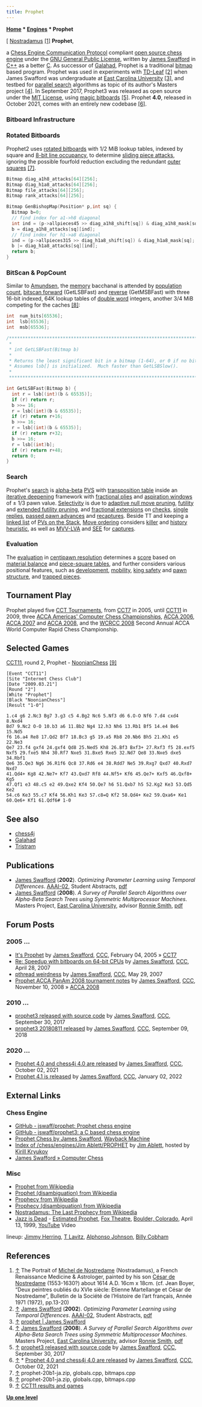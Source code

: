 ```yaml
---
title: Prophet
---
```

**[Home](Home "Home") \* [Engines](Engines "Engines") \* Prophet**



[ [Nostradamus](https://en.wikipedia.org/wiki/Nostradamus) <a id="cite-note-1" href="#cite-ref-1">[1]</a>
**Prophet**,  

a [Chess Engine Communication Protocol](Chess_Engine_Communication_Protocol "Chess Engine Communication Protocol") compliant [open source chess engine](Category:Open_Source "Category:Open Source") under the [GNU General Public License](Free_Software_Foundation#GPL "Free Software Foundation"), written by [James Swafford](James_Swafford "James Swafford") in [C++](Cpp "Cpp") as a better [C](C "C"). As successor of [Galahad](Galahad "Galahad"), Prophet is a traditional [bitmap](Bitboards "Bitboards") based program. Prophet was used in experiments with [TD-Leaf](Temporal_Difference_Learning#TDLeaf "Temporal Difference Learning") <a id="cite-note-2" href="#cite-ref-2">[2]</a> when James Swafford was undergraduate at [East Carolina University](https://en.wikipedia.org/wiki/East_Carolina_University) <a id="cite-note-3" href="#cite-ref-3">[3]</a>, and testbed for [parallel search](Parallel_Search "Parallel Search") algorithms as topic of its author's Masters project <a id="cite-note-4" href="#cite-ref-4">[4]</a>. In September 2017, Prophet3 was released as open source under the [MIT License](Massachusetts_Institute_of_Technology#License "Massachusetts Institute of Technology"), using [magic bitboards](Magic_Bitboards "Magic Bitboards") <a id="cite-note-5" href="#cite-ref-5">[5]</a>. Prophet **4.0**, released in October 2021, comes with an entirely new codebase <a id="cite-note-6" href="#cite-ref-6">[6]</a>.



### Bitboard Infrastructure


### Rotated Bitboards


Prophet2 uses [rotated bitboards](Rotated_Bitboards "Rotated Bitboards") with 1/2 MiB lookup tables, indexed by square and [8-bit line occupancy](Occupancy_of_any_Line "Occupancy of any Line"), to determine [sliding piece attacks](Sliding_Piece_Attacks "Sliding Piece Attacks"), ignoring the possible fourfold reduction excluding the redundant [outer squares](First_Rank_Attacks#TheOuterSquares "First Rank Attacks") <a id="cite-note-7" href="#cite-ref-7">[7]</a>. 




```C++
Bitmap diag_a1h8_attacks[64][256];
Bitmap diag_h1a8_attacks[64][256];
Bitmap file_attacks[64][256];
Bitmap rank_attacks[64][256];

Bitmap GenBishopMap(Position* p,int sq) {
  Bitmap b=0;
  // find index for a1->h8 diagonal
  int ind = (p->allpieces45 >> diag_a1h8_shift[sq]) & diag_a1h8_mask[sq];
  b = diag_a1h8_attacks[sq][ind];
  // find index for h1->a8 diagonal
  ind = (p->allpieces315 >> diag_h1a8_shift[sq]) & diag_h1a8_mask[sq];
  b |= diag_h1a8_attacks[sq][ind];
  return b;	
}

```





### BitScan & PopCount


Similar to [Amundsen](Amundsen#BitScan "Amundsen"), the [memory](Memory "Memory") bacchanal is attended by [population count](Population_Count "Population Count"), [bitscan forward](BitScan#Bitscanforward "BitScan") (GetLSBFast) and [reverse](BitScan#Bitscanreverse "BitScan") (GetMSBFast) with three 16-bit indexed, 64K lookup tables of [double word](Double_Word "Double Word") integers, another 3/4 MiB competing for the caches <a id="cite-note-8" href="#cite-ref-8">[8]</a>:




```C++
int  num_bits[65536];
int  lsb[65536];
int  msb[65536];

/*****************************************************************************
 *                                                                           *
 * int GetLSBFast(Bitmap b)                                                  *
 *                                                                           *
 * Returns the least significant bit in a bitmap (1-64), or 0 if no bit set. *
 * Assumes lsb[] is initialized.  Much faster than GetLSBSlow().             *
 *                                                                           *
 *****************************************************************************/

int GetLSBFast(Bitmap b) {
  int r = lsb[(int)(b & 65535)];
  if (r) return r;
  b >>= 16;
  r = lsb[(int)(b & 65535)];
  if (r) return r+16;
  b >>= 16;
  r = lsb[(int)(b & 65535)];
  if (r) return r+32;
  b >>= 16;
  r = lsb[(int)b];
  if (r) return r+48;
  return 0;
}

```

### Search


Prophet's [search](Search "Search") is [alpha-beta](Alpha-Beta "Alpha-Beta") [PVS](Principal_Variation_Search "Principal Variation Search") with [transposition table](Transposition_Table "Transposition Table") inside an [iterative deepening](Iterative_Deepening "Iterative Deepening") framework with [fractional plies](Depth#FractionalPlies "Depth") and [aspiration windows](Aspiration_Windows "Aspiration Windows") of ± 1/3 pawn value. [Selectivity](Selectivity "Selectivity") is due to [adaptive null move pruning](Null_Move_Pruning#AdaptiveNullMovePruning "Null Move Pruning"), [futility](Futility_Pruning "Futility Pruning") and [extended futility pruning](Futility_Pruning#Extendedfutilitypruning "Futility Pruning"), and [fractional extensions](Extensions#FractionalExtensions "Extensions") on [checks](Check_Extensions "Check Extensions"), [single replies](One_Reply_Extensions "One Reply Extensions"), [passed pawn advances](Passed_Pawn_Extensions "Passed Pawn Extensions") and [recaptures](Recapture_Extensions "Recapture Extensions"). Beside TT and keeping a [linked list](Linked_List "Linked List") of [PVs on the Stack](Triangular_PV-Table#LinkedListontheStack "Triangular PV-Table"), [Move ordering](Move_Ordering "Move Ordering") considers [killer](Killer_Heuristic "Killer Heuristic") and [history heuristic](History_Heuristic "History Heuristic"), as well as [MVV-LVA](MVV-LVA "MVV-LVA") and [SEE](Static_Exchange_Evaluation "Static Exchange Evaluation") for [captures](Captures "Captures").



### Evaluation


The [evaluation](Evaluation "Evaluation") in [centipawn resolution](Centipawns "Centipawns") determines a [score](Score "Score") based on [material balance](Material "Material") and [piece-square tables](Piece-Square_Tables "Piece-Square Tables"), and further considers various positional features, such as [development](Development "Development"), [mobility](Mobility "Mobility"), [king safety](King_Safety "King Safety") and [pawn structure](Pawn_Structure "Pawn Structure"), and [trapped pieces](Trapped_Pieces "Trapped Pieces"). 



## Tournament Play


Prophet played five [CCT Tournaments](CCT_Tournaments "CCT Tournaments"), from [CCT7](CCT7 "CCT7") in 2005, until [CCT11](CCT11 "CCT11") in 2009, three [ACCA Americas' Computer Chess Championships](ACCA_Americas%27_Computer_Chess_Championship "ACCA Americas' Computer Chess Championship"), [ACCA 2006](ACCA_2006 "ACCA 2006"), [ACCA 2007](ACCA_2007 "ACCA 2007") and [ACCA 2008](ACCA_2008 "ACCA 2008"), and the [WCRCC 2008](WCRCC_2008 "WCRCC 2008") Second Annual ACCA World Computer Rapid Chess Championship.



## Selected Games


[CCT11](CCT11 "CCT11"), round 2, Prophet - [NoonianChess](NoonianChess "NoonianChess") <a id="cite-note-9" href="#cite-ref-9">[9]</a>




```
[Event "CCT11"]
[Site "Internet Chess Club"]
[Date "2009.03.21"]
[Round "2"]
[White "Prophet"]
[Black "NoonianChess"]
[Result "1-0"]

1.c4 g6 2.Nc3 Bg7 3.g3 c5 4.Bg2 Nc6 5.Nf3 d6 6.O-O Nf6 7.d4 cxd4 8.Nxd4 
Bd7 9.Nc2 O-O 10.b3 a6 11.Bb2 Ng4 12.h3 Nh6 13.Rb1 Bf5 14.e4 Be6 15.Nd5 
f6 16.a4 Re8 17.Qd2 Bf7 18.Bc3 g5 19.a5 Rb8 20.Nb6 Bh5 21.Kh1 e5 22.Ne3 
Qe7 23.f4 gxf4 24.gxf4 Qd8 25.Ned5 Kh8 26.Bf3 Bxf3+ 27.Rxf3 f5 28.exf5 
Nxf5 29.fxe5 Nh4 30.Rf7 Nxe5 31.Bxe5 Rxe5 32.Nd7 Qe8 33.Nxe5 dxe5 34.Rbf1
Qe6 35.Qe3 Ng6 36.R1f6 Qc8 37.Rd6 e4 38.Rdd7 Ne5 39.Rxg7 Qxd7 40.Rxd7 Nxd7 
41.Qd4+ Kg8 42.Ne7+ Kf7 43.Qxd7 Rf8 44.Nf5+ Kf6 45.Qe7+ Kxf5 46.Qxf8+ Kg5 
47.Qf1 e3 48.c5 e2 49.Qxe2 Kf4 50.Qe7 h6 51.Qxb7 h5 52.Kg2 Ke3 53.Qd5 Ke2 
54.c6 Ke3 55.c7 Kf4 56.Kh1 Ke3 57.c8=Q Kf2 58.Qd4+ Ke2 59.Qxa6+ Ke1 
60.Qe6+ Kf1 61.Qdf6# 1-0

```

## See also


* [chess4j](Chess4j "Chess4j")
* [Galahad](Galahad "Galahad")
* [Tristram](Tristram "Tristram")


## Publications


* [James Swafford](James_Swafford "James Swafford") (**2002**). *Optimizing Parameter Learning using Temporal Differences*. [AAAI-02](http://www.aaai.org/Conferences/AAAI/aaai02.php), Student Abstracts, [pdf](http://www.jamesswafford.com/wp-content/uploads/2015/02/AAAI02-150.pdf)
* [James Swafford](James_Swafford "James Swafford") (**2008**). *A Survey of Parallel Search Algorithms over Alpha-Beta Search Trees using Symmetric Multiprocessor Machines*. Masters Project, [East Carolina University](https://en.wikipedia.org/wiki/East_Carolina_University), advisor [Ronnie Smith](http://www.cs.ecu.edu/rws/), [pdf](http://www.jamesswafford.com/wp-content/uploads/2015/02/jfs-masters.pdf)


## Forum Posts


### 2005 ...


* [It's Prophet](https://www.stmintz.com/ccc/index.php?id=409524) by [James Swafford](James_Swafford "James Swafford"), [CCC](CCC "CCC"), February 04, 2005 » [CCT7](CCT7 "CCT7")
* [Re: Speedup with bitboards on 64-bit CPUs](http://www.talkchess.com/forum/viewtopic.php?t=13426&start=10) by [James Swafford](James_Swafford "James Swafford"), [CCC](CCC "CCC"), April 28, 2007
* [pthread weirdness](http://www.talkchess.com/forum/viewtopic.php?t=14114) by [James Swafford](James_Swafford "James Swafford"), [CCC](CCC "CCC"), May 29, 2007
* [Prophet ACCA PanAm 2008 tournament notes](http://www.talkchess.com/forum/viewtopic.php?t=24808) by [James Swafford](James_Swafford "James Swafford"), [CCC](CCC "CCC"), November 10, 2008 » [ACCA 2008](ACCA_2008 "ACCA 2008")


### 2010 ...


* [prophet3 released with source code](http://www.talkchess.com/forum/viewtopic.php?t=65345) by [James Swafford](James_Swafford "James Swafford"), [CCC](CCC "CCC"), September 30, 2017
* [prophet3 20180811 released](http://www.talkchess.com/forum3/viewtopic.php?f=2&t=68401) by [James Swafford](James_Swafford "James Swafford"), [CCC](CCC "CCC"), September 09, 2018


### 2020 ...


* [Prophet 4.0 and chess4j 4.0 are released](https://www.talkchess.com/forum3/viewtopic.php?f=2&t=78314) by [James Swafford](James_Swafford "James Swafford"), [CCC](CCC "CCC"), October 02, 2021
* [Prophet 4.1 is released](https://www.talkchess.com/forum3/viewtopic.php?f=2&t=79035) by [James Swafford](James_Swafford "James Swafford"), [CCC](CCC "CCC"), January 02, 2022


## External Links


### Chess Engine


* [GitHub - jswaff/prophet: Prophet chess engine](https://github.com/jswaff/prophet)
* [GitHub - jswaff/prophet3: a C based chess engine](https://github.com/jswaff/prophet3)
* [Prophet Chess by James Swafford](http://web.archive.org/web/20090627211250/http://chessprogramming.org/prophet/), [Wayback Machine](https://en.wikipedia.org/wiki/Wayback_Machine)
* [Index of /chess/engines/Jim Ablett/PROPHET](http://kirr.homeunix.org/chess/engines/Jim%20Ablett/PROPHET/) by [Jim Ablett](Jim_Ablett "Jim Ablett"), hosted by [Kirill Kryukov](Kirill_Kryukov "Kirill Kryukov")
* [James Swafford » Computer Chess](http://www.jamesswafford.com/category/computer-chess/)


### Misc


* [Prophet from Wikipedia](https://en.wikipedia.org/wiki/Prophet)
* [Prophet (disambiguation) from Wikipedia](https://en.wikipedia.org/wiki/Prophet_%28disambiguation%29)
* [Prophecy from Wikipedia](https://en.wikipedia.org/wiki/Prophecy)
* [Prophecy (disambiguation) from Wikipedia](https://en.wikipedia.org/wiki/Prophecy_%28disambiguation%29)
* [Nostradamus: The Last Prophecy from Wikipedia](https://en.wikipedia.org/wiki/Nostradamus:_The_Last_Prophecy)
* [Jazz is Dead](https://en.wikipedia.org/wiki/Jazz_Is_Dead) - [Estimated Prophet](https://en.wikipedia.org/wiki/Terrapin_Station), [Fox Theatre](https://en.wikipedia.org/wiki/Fox_Theatre_(Boulder,_Colorado)), [Boulder, Colorado](https://en.wikipedia.org/wiki/Boulder,_Colorado), April 13, 1999, [YouTube](https://en.wikipedia.org/wiki/YouTube) Video


 lineup: [Jimmy Herring](https://en.wikipedia.org/wiki/Jimmy_Herring), [T Lavitz](https://en.wikipedia.org/wiki/T_Lavitz), [Alphonso Johnson](Category:Alphonso_Johnson "Category:Alphonso Johnson"), [Billy Cobham](Category:Billy_Cobham "Category:Billy Cobham")
 
## References


1. <a id="cite-ref-1" href="#cite-note-1">↑</a> The Portrait of [Michel de Nostredame](https://en.wikipedia.org/wiki/Nostradamus) (Nostradamus), a French Renaissance Medicine & Astrologer, painted by his son [César de Nostredame](https://fr.wikipedia.org/wiki/C%C3%A9sar_de_Nostredame) (1553-1630?) about 1614 A.D. 16cm x 18cm. (cf. Jean Boyer, “Deux peintres oubliés du XVIe siècle: Etienne Martellange et César de Nostredame”, Bulletin de la Société de l’Histoire de l’art français, Année 1971 (1972), pp.13-20)
2. <a id="cite-ref-2" href="#cite-note-2">↑</a>  [James Swafford](James_Swafford "James Swafford") (**2002**). *Optimizing Parameter Learning using Temporal Differences*. [AAAI-02](http://www.aaai.org/Conferences/AAAI/aaai02.php), Student Abstracts, [pdf](http://www.jamesswafford.com/wp-content/uploads/2015/02/AAAI02-150.pdf)
3. <a id="cite-ref-3" href="#cite-note-3">↑</a> [prophet | James Swafford](http://www.jamesswafford.com/prophet/)
4. <a id="cite-ref-4" href="#cite-note-4">↑</a> [James Swafford](James_Swafford "James Swafford") (**2008**). *A Survey of Parallel Search Algorithms over Alpha-Beta Search Trees using Symmetric Multiprocessor Machines*. Masters Project, [East Carolina University](https://en.wikipedia.org/wiki/East_Carolina_University), advisor [Ronnie Smith](http://www.cs.ecu.edu/rws/), [pdf](http://www.jamesswafford.com/wp-content/uploads/2015/02/jfs-masters.pdf)
5. <a id="cite-ref-5" href="#cite-note-5">↑</a> [prophet3 released with source code](http://www.talkchess.com/forum/viewtopic.php?t=65345) by [James Swafford](James_Swafford "James Swafford"), [CCC](CCC "CCC"), September 30, 2017
6. <a id="cite-ref-6" href="#cite-note-6">↑</a> \* [Prophet 4.0 and chess4j 4.0 are released](https://www.talkchess.com/forum3/viewtopic.php?f=2&t=78314) by [James Swafford](James_Swafford "James Swafford"), [CCC](CCC "CCC"), October 02, 2021
7. <a id="cite-ref-7" href="#cite-note-7">↑</a> prophet-20b1-ja.zip, globals.cpp, bitmaps.cpp
8. <a id="cite-ref-8" href="#cite-note-8">↑</a> prophet-20b1-ja.zip, globals.cpp, bitmaps.cpp
9. <a id="cite-ref-9" href="#cite-note-9">↑</a> [CCT11 results and games](https://cctchess.com/previous-events/cct-11/results/)

**[Up one level](Engines "Engines")**







 
